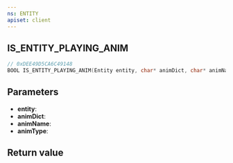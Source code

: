 ```yaml
---
ns: ENTITY
apiset: client
---
```

## IS_ENTITY_PLAYING_ANIM

```c
// 0xDEE49D5CA6C49148
BOOL IS_ENTITY_PLAYING_ANIM(Entity entity, char* animDict, char* animName, int animType);
```


## Parameters
* **entity**:
* **animDict**:
* **animName**:
* **animType**:

## Return value